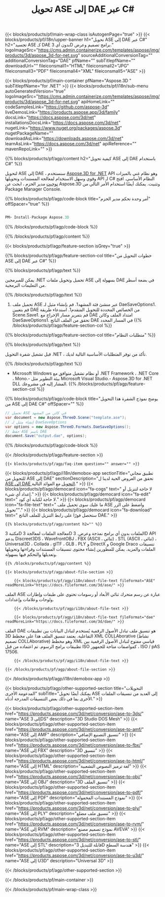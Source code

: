 ﻿---
title: تحويل ASE إلى DAE عبر C# 
weight: 420
url: /ar/net/conversion/ase-to-dae/ 
description: نموذج رمز للتحويل من ASE إلى DAE C#. استخدم API رمز المثال لملفات الدُفعات ASE DAE للتحويل داخل VB .NET أو Asp .NET أو أي تطبيق قائم على .NET.
---
{{< blocks/products/pf/main-wrap-class isAutogenPage="true" >}}
{{< blocks/products/pf/i18n/upper-banner h1="تحويل ASE إلى DAE عبر C#" h2="تجسيد ASE كـ DAE بدون أي 3D برامج تصميم وعرض." logoImageSrc="https://cms.admin.containerize.com/templates/aspose/img/products/3d/aspose_3d-for-net.svg" sourceAdditionalConversionTag="" additionalConversionTag="DAE" pfName="" subTitlepfName="" downloadUrl="" fileiconsmall1="HTML" fileiconsmall2="JPG" fileiconsmall3="PDF" fileiconsmall4="XML" fileiconsmall5="ASE" >}}

{{< blocks/products/pf/main-container pfName="Aspose.3D " subTitlepfName="for .NET" >}}
{{< blocks/products/pf/i18n/sub-menu autoGeneratedVersion="true" logoImageSrc="https://cms.admin.containerize.com/templates/aspose/img/products/3d/aspose_3d-for-net.svg" apiHomeLink="" codeSamplesLink="https://github.com/aspose-3d" liveDemosLink="https://products.aspose.app/3d/family" docsLink="https://docs.aspose.com/3d/net" installationsDocsLink="https://docs.aspose.com/3d/net" nugetLink="https://www.nuget.org/packages/aspose.3d" nugetPackageName="" downloadAsLink="https://downloads.aspose.com/3d/net" learnAsLink="https://docs.aspose.com/3d/net" apiReference="" mavenRepoLink="" >}}

{{% blocks/products/pf/agp/content h2="كيفية تحويل ASE إلى DAE باستخدام C#" %}}

 لتحويل ASE إلى DAE ، سنستخدم
 [Aspose.3D for .NET](https://products.aspose.com/3d/net) 
 API وهو نظام غني بالميزات وقوي وسهل الاستخدام لمعالجة المستندات وتحويلها API لـ C# النظام الأساسي. افتح
 [نوجيت](https://www.nuget.org/packages/aspose.3d) 
 مدير الحزم ، ابحث عن
 Aspose.3D 
 وتثبيت. يمكنك أيضًا استخدام الأمر التالي من Package Manager Console.

{{% blocks/products/pf/agp/code-block title="أمر وحدة تحكم مدير الحزم" offSpacer="true" %}}

```cs

PM> Install-Package Aspose.3D


```

{{% /blocks/products/pf/agp/code-block %}}

{{% /blocks/products/pf/agp/content %}}

{{< blocks/products/pf/agp/feature-section isGrey="true" >}}

{{% blocks/products/pf/agp/feature-section-col title="خطوات التحويل من ASE إلى DAE عبر C#" %}}

{{% blocks/products/pf/agp/text %}}

 يمكن للمبرمجين .NET تحميل وتحويل ملفات ASE بسهولة إلى DAE في بضعة أسطر من التعليمات البرمجية.

{{% /blocks/products/pf/agp/text %}}

1. تحميل ملف ASE عبر منشئ فئة المشهد1. قم بإنشاء مثيل لـ DaeSaveOptions1. قم بتعيين DAE من الخصائص المحددة للتحويل المتقدم1. استدعاء طريقة Scene.Save1. قم بتمرير مسار الإخراج مع DAE امتداد الملف وكائن DaeSaveOptions1. تحقق من الملف الناتج DAE في المسار المحدد
{{% /blocks/products/pf/agp/feature-section-col %}}

{{% blocks/products/pf/agp/feature-section-col title="متطلبات النظام" %}}

{{% blocks/products/pf/agp/text %}}

 قبل تشغيل شفرة التحويل .NET ، تأكد من توفر المتطلبات الأساسية التالية لديك.

{{% /blocks/products/pf/agp/text %}}

- Microsoft Windows أو نظام تشغيل متوافق مع .NET Framework ، .NET Core ، Mono.- بيئة التطوير مثل Microsoft Visual Studio.- Aspose.3D for .NET DLL المشار إليه في مشروعك.
{{% /blocks/products/pf/agp/feature-section-col %}}

{{% blocks/products/pf/agp/code-block title="يوضح نموذج الشفرة هذا التحويل من ASE إلى DAE C#" offSpacer="" %}}

```cs
// تحميل ASE في كائن من المشهد 
var document = new Aspose.ThreeD.Scene("template.ase");
// إنشاء مثيل لـ DaeSaveOptions 
var options = new Aspose.ThreeD.Formats.DaeSaveOptions();
// حفظ ASE باسم DAE 
document.Save("output.dae", options); 


```

{{% /blocks/products/pf/agp/code-block %}}

{{< /blocks/products/pf/agp/feature-section >}}

    {{< blocks/products/pf/agp/faq-item question="" answer="" >}}
 

<!-- aboutfile Starts -->

{{< blocks/products/pf/agp/i18n/demobox-app sectionTitle="تطبيق مجاني للتحويل من ASE إلى DAE" sectionDescription="تحقق من العروض الحية لدينا ل [ASE إلى DAE التحويل](https://products.aspose.app/3d/conversion/ase-to-dae) مع الفوائد التالية." >}}
        {{< blocks/products/pf/agp/democard icon="fa-cogs" text=" لا حاجة لتنزيل أو إعداد أي شيء." >}}
        {{< blocks/products/pf/agp/democard icon="fa-edit" text=" لا حاجة لكتابة أي كود." >}}
        {{< blocks/products/pf/agp/democard icon="fa-file-text" text=" ما عليك سوى تحميل ملف ASE واضغط على الزر \"تحويل\"." >}}
        {{< blocks/products/pf/agp/democard icon="fa-download" text=" ستحصل فورًا على رابط التنزيل للملف الناتج DAE." >}}

    {{% blocks/products/pf/agp/content h2="" %}}

 مكتبة 3D معالجة الملفات لمعالجة 3D الملفات بدون أي برامج نمذجة وعرض. 3D API يدعم Discreet3DS ، WavefrontOBJ ، FBX (ASCII ، ثنائي) ، STL (ASCII ، ثنائي) ، Universal3D ، Collada ، glTF ، GLB ، PLY و DirectX و Google Draco تنسيقات الملفات والمزيد. يمكن للمطورين إنشاء محتوى تنسيقات المستندات وقراءتها وتحويلها وتعديلها والتحكم فيها بسهولة.



    {{% /blocks/products/pf/agp/content %}}

    {{< blocks/products/pf/agp/about-file-section >}}

        {{< blocks/products/pf/agp/i18n/about-file-text fileFormat="ASE" readMoreLink="https://docs.fileformat.com/3d/ase/" >}}
الملف ASE عبارة عن رسم متحرك ثنائي الأبعاد أو رسومات تحتوي على طبقات وإطارات ولوحات وعلامات وإعدادات.

        {{< /blocks/products/pf/agp/i18n/about-file-text >}}

        {{< blocks/products/pf/agp/i18n/about-file-text fileFormat="dae" readMoreLink="https://docs.fileformat.com/3d/dae/" >}}
الملف DAE هو تنسيق ملف تبادل الأصول الرقمية يُستخدم لتبادل البيانات بين تطبيقات 3D التفاعلية. يعتمد تنسيق الملف هذا على مخطط XML COLLAborative (نشاط تصميم COLLAborative) وهو مخطط XML قياسي مفتوح لتبادل الأصول الرقمية بين تطبيقات برامج الرسوم. تم اعتماده من قبل ISO كمواصفات متاحة للجمهور ، ISO / pAS 17506.

        {{< /blocks/products/pf/agp/i18n/about-file-text >}}

    {{< /blocks/products/pf/agp/about-file-section >}}

{{< /blocks/products/pf/agp/i18n/demobox-app >}}

<!-- aboutfile Ends -->

{{< blocks/products/pf/agp/other-supported-section title="التحويلات المدعومة الأخرى" subTitle="يمكنك أيضًا تحويل ASE إلى العديد من تنسيقات الملفات الأخرى بما في ذلك بعض التنسيقات المدرجة أدناه." >}}

{{< blocks/products/pf/agp/other-supported-section-item href="https://products.aspose.com/3d/net/conversion/ase-to-3ds/" name="ASE إلى 3DS" description="3D Studio DOS Mesh" >}}
{{< blocks/products/pf/agp/other-supported-section-item href="https://products.aspose.com/3d/net/conversion/ase-to-amf/" name="ASE إلى AMF" description="تنسيق التصنيع الإضافي" >}}
{{< blocks/products/pf/agp/other-supported-section-item href="https://products.aspose.com/3d/net/conversion/ase-to-fbx/" name="ASE إلى FBX" description="3D تنسيق" >}}
{{< blocks/products/pf/agp/other-supported-section-item href="https://products.aspose.com/3d/net/conversion/ase-to-html/" name="ASE إلى HTML" description="لغة ترميز النصوص التشعبية" >}}
{{< blocks/products/pf/agp/other-supported-section-item href="https://products.aspose.com/3d/net/conversion/ase-to-obj/" name="ASE إلى OBJ" description="3D تنسيق الملف" >}}
{{< blocks/products/pf/agp/other-supported-section-item href="https://products.aspose.com/3d/net/conversion/ase-to-pdf/" name="ASE إلى PDF" description="نموذج المستندات المحمولة" >}}
{{< blocks/products/pf/agp/other-supported-section-item href="https://products.aspose.com/3d/net/conversion/ase-to-ply/" name="ASE إلى PLY" description="تنسيق ملف مضلع" >}}
{{< blocks/products/pf/agp/other-supported-section-item href="https://products.aspose.com/3d/net/conversion/ase-to-rvm/" name="ASE إلى RVM" description="نموذج تصميم مصنع AVEVA" >}}
{{< blocks/products/pf/agp/other-supported-section-item href="https://products.aspose.com/3d/net/conversion/ase-to-stl/" name="ASE إلى STL" description="قابلة للتبديل 3D هندسة السطح" >}}
{{< blocks/products/pf/agp/other-supported-section-item href="https://products.aspose.com/3d/net/conversion/ase-to-u3d/" name="ASE إلى U3D" description="Universal 3D" >}}

{{< /blocks/products/pf/agp/other-supported-section >}}

{{< /blocks/products/pf/main-container >}}
    
{{< /blocks/products/pf/main-wrap-class >}}